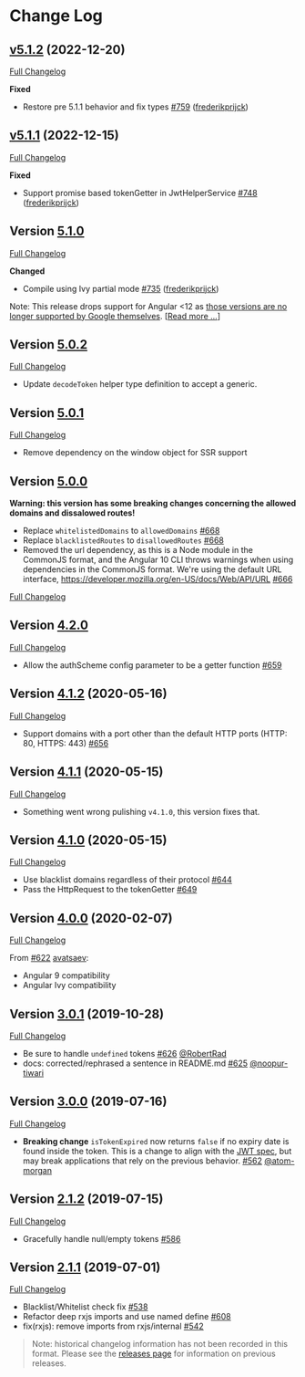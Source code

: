 # Change Log

## [v5.1.2](https://github.com/auth0/angular2-jwt/tree/v5.1.2) (2022-12-20)
[Full Changelog](https://github.com/auth0/angular2-jwt/compare/v5.1.1...v5.1.2)

**Fixed**
- Restore pre 5.1.1 behavior and fix types [\#759](https://github.com/auth0/angular2-jwt/pull/759) ([frederikprijck](https://github.com/frederikprijck))

## [v5.1.1](https://github.com/auth0/angular2-jwt/tree/v5.1.1) (2022-12-15)
[Full Changelog](https://github.com/auth0/angular2-jwt/compare/v5.1.0...v5.1.1)

**Fixed**
- Support promise based tokenGetter in JwtHelperService [\#748](https://github.com/auth0/angular2-jwt/pull/748) ([frederikprijck](https://github.com/frederikprijck))

## Version [5.1.0](https://github.com/auth0/angular2-jwt/tags/v5.1.0)

[Full Changelog](https://github.com/auth0/angular2-jwt/compare/v5.0.2..v5.1.0)

**Changed**

- Compile using Ivy partial mode [#735](https://github.com/auth0/angular2-jwt/pull/735) ([frederikprijck](https://github.com/frederikprijck))

Note: This release drops support for Angular <12 as [those versions are no longer supported by Google themselves](https://angular.io/guide/releases#actively-supported-versions). [[Read more ...](https://github.com/auth0/angular2-jwt/issues/712#issuecomment-1265009015)]

## Version [5.0.2](https://github.com/auth0/angular2-jwt/tags/v5.0.2)

[Full Changelog](https://github.com/auth0/angular2-jwt/compare/v5.0.1..v5.0.2)

- Update `decodeToken` helper type definition to accept a generic.

## Version [5.0.1](https://github.com/auth0/angular2-jwt/tags/v5.0.1)

[Full Changelog](https://github.com/auth0/angular2-jwt/compare/v5.0.0..v5.0.1)

- Remove dependency on the window object for SSR support

## Version [5.0.0](https://github.com/auth0/angular2-jwt/tags/v5.0.0)

**Warning: this version has some breaking changes concerning the allowed domains and dissalowed routes!**

- Replace `whitelistedDomains` to `allowedDomains` [#668](https://github.com/auth0/angular2-jwt/pull/668)
- Replace `blacklistedRoutes` to `disallowedRoutes` [#668](https://github.com/auth0/angular2-jwt/pull/668)
- Removed the url dependency, as this is a Node module in the CommonJS format, and the Angular 10 CLI throws warnings when using dependencies in the CommonJS format. We're using the default URL interface, https://developer.mozilla.org/en-US/docs/Web/API/URL [#666](https://github.com/auth0/angular2-jwt/pull/666)

[Full Changelog](https://github.com/auth0/angular2-jwt/compare/v4.2.0..v5.0.0)

## Version [4.2.0](https://github.com/auth0/angular2-jwt/tags/v4.2.0)

[Full Changelog](https://github.com/auth0/angular2-jwt/compare/v4.1.2..v4.2.0)

- Allow the authScheme config parameter to be a getter function [#659](https://github.com/auth0/angular2-jwt/pull/659)

## Version [4.1.2](https://github.com/auth0/angular2-jwt/tags/v4.1.2) (2020-05-16)

[Full Changelog](https://github.com/auth0/angular2-jwt/compare/v4.1.1..v4.1.2)

- Support domains with a port other than the default HTTP ports (HTTP: 80, HTTPS: 443)
  [#656](https://github.com/auth0/angular2-jwt/pull/656)

## Version [4.1.1](https://github.com/auth0/angular2-jwt/tags/v4.1.1) (2020-05-15)

[Full Changelog](https://github.com/auth0/angular2-jwt/compare/v4.1.0..v4.1.1)

- Something went wrong pulishing `v4.1.0`, this version fixes that.

## Version [4.1.0](https://github.com/auth0/angular2-jwt/tags/v4.1.0) (2020-05-15)

[Full Changelog](https://github.com/auth0/angular2-jwt/compare/4.0.0..v4.1.0)

- Use blacklist domains regardless of their protocol [#644](https://github.com/auth0/angular2-jwt/pull/644)
- Pass the HttpRequest to the tokenGetter [#649](https://github.com/auth0/angular2-jwt/pull/649)

## Version [4.0.0](https://github.com/auth0/angular2-jwt/tags/v4.0.0) (2020-02-07)

[Full Changelog](https://github.com/auth0/angular2-jwt/compare/3.0.1..4.0.0)

From [\#622](https://github.com/auth0/angular2-jwt/pull/622) [avatsaev](https://github.com/avatsaev):

- Angular 9 compatibility
- Angular Ivy compatibility

## Version [3.0.1](https://github.com/auth0/angular2-jwt/tags/v3.0.1) (2019-10-28)

[Full Changelog](https://github.com/auth0/angular2-jwt/compare/3.0.0..3.0.1)

- Be sure to handle `undefined` tokens [\#626](https://github.com/auth0/angular2-jwt/pull/626) [@RobertRad](https://github.com/RobertRad)
- docs: corrected/rephrased a sentence in README.md [\#625](https://github.com/auth0/angular2-jwt/pull/625) [@noopur-tiwari](https://github.com/noopur-tiwari)

## Version [3.0.0](https://github.com/auth0/angular2-jwt/releases/tag/3.0.0) (2019-07-16)

[Full Changelog](https://github.com/auth0/angular2-jwt/compare/2.1.2..3.0.0)

- **Breaking change** `isTokenExpired` now returns `false` if no expiry date is found inside the token. This is a change to align with the [JWT spec](https://tools.ietf.org/html/rfc7519#section-4.1.4), but may break applications that rely on the previous behavior. [#562](https://github.com/auth0/angular2-jwt/pull/562) [@atom-morgan](https://github.com/atom-morgan)

## Version [2.1.2](https://github.com/auth0/angular2-jwt/releases/tag/2.1.2) (2019-07-15)

[Full Changelog](https://github.com/auth0/angular2-jwt/compare/2.1.1..2.1.2)

- Gracefully handle null/empty tokens [#586](https://github.com/auth0/angular2-jwt/pull/586)

## Version [2.1.1](https://github.com/auth0/angular2-jwt/releases/tag/2.1.1) (2019-07-01)

[Full Changelog](https://github.com/auth0/angular2-jwt/compare/2.1.0...2.1.1)

- Blacklist/Whitelist check fix [#538](https://github.com/auth0/angular2-jwt/pull/538)
- Refactor deep rxjs imports and use named define [#608](https://github.com/auth0/angular2-jwt/pull/608)
- fix(rxjs): remove imports from rxjs/internal [#542](https://github.com/auth0/angular2-jwt/pull/542)

> Note: historical changelog information has not been recorded in this format. Please see the [releases page](https://github.com/auth0/angular2-jwt/releases) for information on previous releases.
